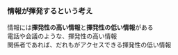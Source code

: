 ### 情報が揮発するという考え
情報には**揮発性の高い情報**と**揮発性の低い情報**がある  
電話や会議のような、揮発性の高い情報  
関係者であれば、だれもがアクセスできる揮発性の低い情報  
